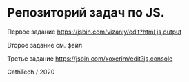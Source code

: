 # Репозиторий задач по JS.
Первое задание https://jsbin.com/vizaniy/edit?html,js,output

Второе задание см. файл

Третье задание https://jsbin.com/xoxerim/edit?js,console

CathTech / 2020
